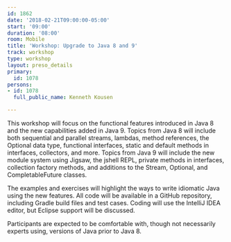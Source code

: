 ```yaml
---
id: 1862
date: '2018-02-21T09:00:00-05:00'
start: '09:00'
duration: '08:00'
room: Mobile
title: 'Workshop: Upgrade to Java 8 and 9'
track: workshop
type: workshop
layout: preso_details
primary:
  id: 1078
persons:
- id: 1078
  full_public_name: Kenneth Kousen

---
```

This workshop will focus on the functional features introduced in Java 8 and the new capabilities added in Java 9. Topics from Java 8 will include both sequential and parallel streams, lambdas, method references, the Optional data type, functional interfaces, static and default methods in interfaces, collectors, and more. Topics from Java 9 will include the new module system using Jigsaw, the jshell REPL, private methods in interfaces, collection factory methods, and additions to the Stream, Optional, and CompletableFuture classes.

The examples and exercises will highlight the ways to write idiomatic Java using the new features. All code will be available in a GitHub repository, including Gradle build files and test cases. Coding will use the IntelliJ IDEA editor, but Eclipse support will be discussed.

Participants are expected to be comfortable with, though not necessarily experts using, versions of Java prior to Java 8.